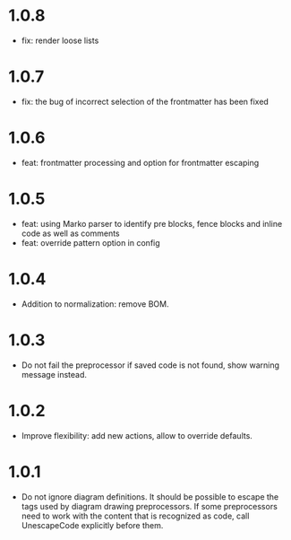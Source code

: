 # 1.0.8

- fix: render loose lists

# 1.0.7

- fix: the bug of incorrect selection of the frontmatter has been fixed

# 1.0.6

- feat: frontmatter processing and option for frontmatter escaping

# 1.0.5

- feat: using Marko parser to identify pre blocks, fence blocks and inline code as well as comments
- feat: override pattern option in config

# 1.0.4

-   Addition to normalization: remove BOM.

# 1.0.3

-   Do not fail the preprocessor if saved code is not found, show warning message instead.

# 1.0.2

-   Improve flexibility: add new actions, allow to override defaults.

# 1.0.1

-   Do not ignore diagram definitions. It should be possible to escape the tags used by diagram drawing preprocessors. If some preprocessors need to work with the content that is recognized as code, call UnescapeCode explicitly before them.
